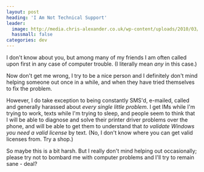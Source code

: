 ```yaml
---
layout: post
heading: 'I Am Not Technical Support'
leader:
  image: http://media.chris-alexander.co.uk/wp-content/uploads/2010/03/pebkac3.jpg
  hassmall: false
categories: dev
---
```


I don't know about you, but among many of my friends I am often called upon first in any case of computer trouble. (I literally mean *any* in this case.)

Now don't get me wrong, I try to be a nice person and I definitely don't mind helping someone out once in a while, and when they have tried themselves to fix the problem.

<!-- Replace missing image from http://media.chris-alexander.co.uk/wp-content/uploads/2010/03/pebkac2.jpg -->

However, I do take exception to being constantly SMS'd, e-mailed, called and generally harassed about *every single little problem*. I get IMs while I'm trying to work, texts while I'm trying to sleep, and people seem to think that I will be able to diagnose and solve their printer driver problems over the phone, and will be able to get them to understand that *to validate Windows you need a valid license* by text. (No, I don't know where you can get valid licenses from. Try a shop.)

<!-- Replace missing image from http://media.chris-alexander.co.uk/wp-content/uploads/2010/03/pebkac1.jpg -->

So maybe this is a bit harsh. But I really don't mind helping out occasionally; please try not to bombard me with computer problems and I'll try to remain sane - deal?
